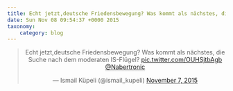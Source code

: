 ```yaml
---
title: Echt jetzt,deutsche Friedensbewegung? Was kommt als nächstes, die Suche nach dem moderaten IS-Flügel? http://twitter.com/Nabertronic/status/663068510470311936/photo/1  @Nabertronic
date: Sun Nov 08 09:54:37 +0000 2015
taxonomy:
    category: blog
---
```

<blockquote class="twitter-tweet" align="center" width="350"><p lang="de" dir="ltr">Echt jetzt,deutsche Friedensbewegung? Was kommt als nächstes, die Suche nach dem moderaten IS-Flügel? <a href="http://twitter.com/Nabertronic/status/663068510470311936/photo/1">pic.twitter.com/OUHSjtbAgb</a>  <a href="https://twitter.com/Nabertronic">@Nabertronic</a></p>&mdash; Ismail Küpeli (@ismail_kupeli) <a href="https://twitter.com/ismail_kupeli/status/663071896502583296">November 7, 2015</a></blockquote>

